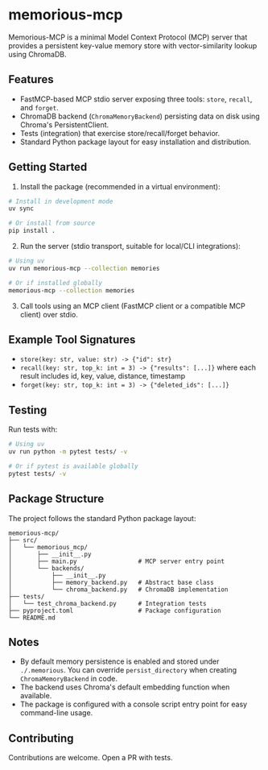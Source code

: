 # memorious-mcp

Memorious-MCP is a minimal Model Context Protocol (MCP) server that provides a persistent key-value memory store with vector-similarity lookup using ChromaDB.

## Features
- FastMCP-based MCP stdio server exposing three tools: `store`, `recall`, and `forget`.
- ChromaDB backend (`ChromaMemoryBackend`) persisting data on disk using Chroma's PersistentClient.
- Tests (integration) that exercise store/recall/forget behavior.
- Standard Python package layout for easy installation and distribution.

## Getting Started

1. Install the package (recommended in a virtual environment):

```bash
# Install in development mode
uv sync

# Or install from source
pip install .
```

2. Run the server (stdio transport, suitable for local/CLI integrations):

```bash
# Using uv
uv run memorious-mcp --collection memories

# Or if installed globally
memorious-mcp --collection memories
```

3. Call tools using an MCP client (FastMCP client or a compatible MCP client) over stdio.

## Example Tool Signatures
- `store(key: str, value: str) -> {"id": str}`
- `recall(key: str, top_k: int = 3) -> {"results": [...]}` where each result includes id, key, value, distance, timestamp
- `forget(key: str, top_k: int = 3) -> {"deleted_ids": [...]}`

## Testing

Run tests with:

```bash
# Using uv
uv run python -m pytest tests/ -v

# Or if pytest is available globally
pytest tests/ -v
```

## Package Structure

The project follows the standard Python package layout:

```
memorious-mcp/
├── src/
│   └── memorious_mcp/
│       ├── __init__.py
│       ├── main.py                 # MCP server entry point
│       └── backends/
│           ├── __init__.py
│           ├── memory_backend.py   # Abstract base class
│           └── chroma_backend.py   # ChromaDB implementation
├── tests/
│   └── test_chroma_backend.py      # Integration tests
├── pyproject.toml                  # Package configuration
└── README.md
```

## Notes

- By default memory persistence is enabled and stored under `./.memorious`. You can override `persist_directory` when creating `ChromaMemoryBackend` in code.
- The backend uses Chroma's default embedding function when available.
- The package is configured with a console script entry point for easy command-line usage.

## Contributing

Contributions are welcome. Open a PR with tests.
